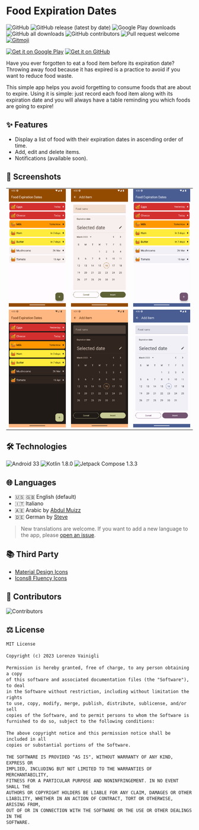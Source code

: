 # Food Expiration Dates

![GitHub](https://img.shields.io/github/license/lorenzovngl/FoodExpirationDates?style=flat-square&label=License)
![GitHub release (latest by date)](https://img.shields.io/github/v/release/lorenzovngl/FoodExpirationDates?style=flat-square&label=Release)
![Google Play downloads](https://img.shields.io/endpoint?style=flat-square&url=https%3A%2F%2Fraw.githubusercontent.com%2Florenzovngl%2FFoodExpirationDates%2Fmain%2Fshields%2Fdownloads-google-play.json)
![GitHub all downloads](https://img.shields.io/github/downloads/lorenzovngl/FoodExpirationDates/total?style=flat-square&label=Downloads&logo=github)
![GitHub contributors](https://img.shields.io/github/contributors/lorenzovngl/FoodExpirationDates?style=flat-square&label=Contributors)
![Pull request welcome](https://img.shields.io/badge/Pull%20request-Welcome-ff69b4?style=flat-square)
<a href="https://gitmoji.dev">
  <img
    src="https://img.shields.io/badge/gitmoji-%20😜%20😍-FFDD67.svg?style=flat-square"
    alt="Gitmoji"
  />
</a>

[<img alt="Get it on Google Play" src="https://play.google.com/intl/en_us/badges/images/generic/en_badge_web_generic.png" height="80"/>](https://play.google.com/store/apps/details?id=com.lorenzovainigli.foodexpirationdates)
[<img alt="Get it on GitHub" src="https://raw.githubusercontent.com/NeoApplications/Neo-Backup/main/badge_github.png" height="80"/>](https://github.com/lorenzovngl/FoodExpirationDates/releases)

Have you ever forgotten to eat a food item before its expiration date? Throwing away food because it has expired is a practice to avoid if you want to reduce food waste.

This simple app helps you avoid forgetting to consume foods that are about to expire. Using it is simple: just record each food item along with its expiration date and you will always have a table reminding you which foods are going to expire!

## ✨ Features

- Display a list of food with their expiration dates in ascending order of time.
- Add, edit and delete items.
- Notifications (available soon).

## 📱 Screenshots

| | | |
|-|-|-|
| <img width="200px" src="screenshots/phone_en_main_activity.png"> | <img width="200px" src="screenshots/phone_en_insert_activity.png"> | <img width="200px" src="screenshots/phone_en_dc_main_activity.png"> | 
<img width="200px" src="screenshots/phone_en_dark_main_activity.png"> | <img width="200px" src="screenshots/phone_en_dark_insert_activity.png"> | <img width="200px" src="screenshots/phone_en_dc_insert_activity.png"> |

## 🛠️ Technologies

![Android 33](https://img.shields.io/badge/Android%20SDK-33-3DDC84?style=for-the-badge&logo=android)
![Kotlin 1.8.0](https://img.shields.io/badge/Kotlin-1.8.10-A97BFF?&style=for-the-badge&logo=kotlin&logoColor=A97BFF)
![Jetpack Compose 1.3.3](https://img.shields.io/badge/Jetpack%20Compose-1.4.0-4285F4?style=for-the-badge&logo=Jetpack+Compose&logoColor=4285F4)

## 🌐 Languages

- 🇺🇸 🇬🇧 English (default)
- 🇮🇹 Italiano
- 🇦🇪 Arabic by [Abdul Muizz](https://github.com/abdulmuizz0903)
- 🇩🇪 German by [Steve](https://github.com/uDEV2019)

> New translations are welcome. If you want to add a new language to the app, please [open an issue](https://github.com/lorenzovngl/FoodExpirationDates/issues/new).

## 📚 Third Party

- [Material Design Icons](https://pictogrammers.com/library/mdi/)
- [Icons8 Fluency Icons](https://icons8.it/icons/fluency)

## 👥 Contributors

![Contributors](https://contrib.rocks/image?repo=lorenzovngl/FoodExpirationDates)

## ⚖️ License

```
MIT License

Copyright (c) 2023 Lorenzo Vainigli

Permission is hereby granted, free of charge, to any person obtaining a copy
of this software and associated documentation files (the "Software"), to deal
in the Software without restriction, including without limitation the rights
to use, copy, modify, merge, publish, distribute, sublicense, and/or sell
copies of the Software, and to permit persons to whom the Software is
furnished to do so, subject to the following conditions:

The above copyright notice and this permission notice shall be included in all
copies or substantial portions of the Software.

THE SOFTWARE IS PROVIDED "AS IS", WITHOUT WARRANTY OF ANY KIND, EXPRESS OR
IMPLIED, INCLUDING BUT NOT LIMITED TO THE WARRANTIES OF MERCHANTABILITY,
FITNESS FOR A PARTICULAR PURPOSE AND NONINFRINGEMENT. IN NO EVENT SHALL THE
AUTHORS OR COPYRIGHT HOLDERS BE LIABLE FOR ANY CLAIM, DAMAGES OR OTHER
LIABILITY, WHETHER IN AN ACTION OF CONTRACT, TORT OR OTHERWISE, ARISING FROM,
OUT OF OR IN CONNECTION WITH THE SOFTWARE OR THE USE OR OTHER DEALINGS IN THE
SOFTWARE.
```
